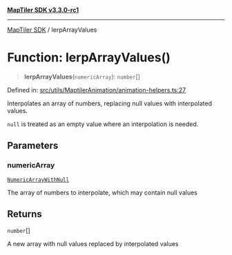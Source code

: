 [**MapTiler SDK v3.3.0-rc1**](../README.md)

***

[MapTiler SDK](../README.md) / lerpArrayValues

# Function: lerpArrayValues()

> **lerpArrayValues**(`numericArray`): `number`[]

Defined in: [src/utils/MaptilerAnimation/animation-helpers.ts:27](https://github.com/maptiler/maptiler-sdk-js/blob/d9cb958ebf063ecde2f6f583eb172e5a83460e6a/src/utils/MaptilerAnimation/animation-helpers.ts#L27)

Interpolates an array of numbers, replacing null values with interpolated values.

`null` is treated as an empty value where an interpolation is needed.

## Parameters

### numericArray

[`NumericArrayWithNull`](../type-aliases/NumericArrayWithNull.md)

The array of numbers to interpolate, which may contain null values

## Returns

`number`[]

A new array with null values replaced by interpolated values
